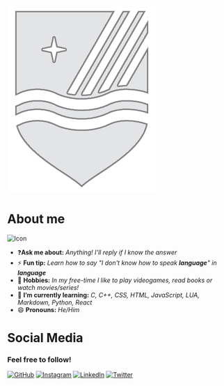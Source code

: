 <!--Header-->

![header](Plata.png)

<!--Header END-->

<!--About me START-->

# About me

![Icon](https://avatars.githubusercontent.com/u/96599624?v=4)

- ❓**Ask me about:** _Anything! I'll reply if I know the answer_
- ⚡ **Fun tip:** _Learn how to say "I don't know how to speak **language**" in **language**_
- 🚀 **Hobbies:** _In my free-time I like to play videogames, read books or watch movies/series!_
- 🌱 **I’m currently learning:** _C, C++, CSS, HTML, JavaScript, LUA, Markdown, Python, React_
- 😄 **Pronouns:** _He/Him_

<!--About me END-->

<!--Social Media START-->

# Social Media

### Feel free to follow!

[![GitHub](https://img.shields.io/static/v1?label=&message=GitHub&color=171515&logo=github&logoColor=white&style=for-the-badge)](https://github.com/SrRecursive)
[![Instagram](https://img.shields.io/static/v1?label=&message=Instagram&color=FF69B4&logo=instagram&logoColor=red&style=for-the-badge)](https://instagram.com/lmnot2blue7)
[![LinkedIn](https://img.shields.io/static/v1?label=&message=LinkedIn&color=0e76a8&logo=linkedin&logoColor=white&style=for-the-badge)](https://www.linkedin.com/in/rojohn-ibana)
[![Twitter](https://img.shields.io/static/v1?label=&message=Twitter&color=1DA1F2&logo=twitter&logoColor=white&style=for-the-badge)](https://twitter.com/SrRecursive)

 <!--Social Media END-->
 
